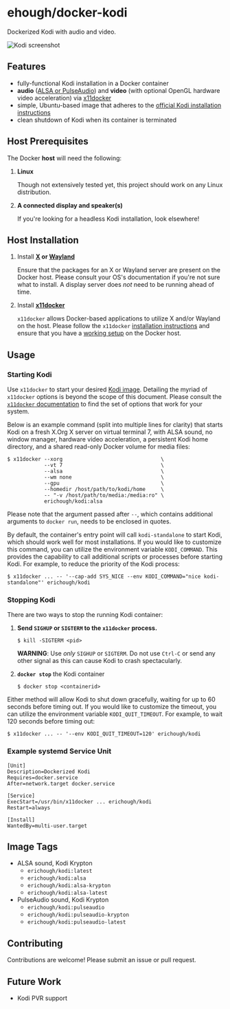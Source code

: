 # ehough/docker-kodi

Dockerized Kodi with audio and video.

![Kodi screenshot](https://kodi.wiki/images/3/33/Estuary-home.jpg "Kodi screenshot")

## Features

* fully-functional Kodi installation in a Docker container
* **audio** ([ALSA or PulseAudio](https://kodi.wiki/view/Linux_audio)) and **video** (with optional OpenGL hardware video acceleration) via [x11docker](https://github.com/mviereck/x11docker/)
* simple, Ubuntu-based image that adheres to the [official Kodi installation instructions](https://kodi.wiki/view/HOW-TO:Install_Kodi_for_Linux#Installing_Kodi_on_Ubuntu-based_distributions)
* clean shutdown of Kodi when its container is terminated

## Host Prerequisites

The Docker **host** will need the following:

1. **Linux**

   Though not extensively tested yet, this project should work on any Linux distribution.
   
1. **A connected display and speaker(s)**

   If you're looking for a headless Kodi installation, look elsewhere!
   
## Host Installation

1. Install **[X](https://www.x.org/) or [Wayland](https://wayland.freedesktop.org/)**

   Ensure that the packages for an X or Wayland server are present on the Docker host. Please consult your OS's documentation if you're not sure what to install. A display server does *not* need to be running ahead of time.

1. Install **[x11docker](https://github.com/mviereck/x11docker/)**

   `x11docker` allows Docker-based applications to utilize X and/or Wayland on the host. Please follow the `x11docker` [installation instructions](https://github.com/mviereck/x11docker#installation) and ensure that you have a [working setup](https://github.com/mviereck/x11docker#examples) on the Docker host.
       
## Usage


### Starting Kodi

Use `x11docker` to start your desired [Kodi image](#image-tags). Detailing the myriad of `x11docker` options is beyond the scope of this document. Please consult the [`x11docker` documentation](https://github.com/mviereck/x11docker/) to find the set of options that work for your system.

Below is an example command (split into multiple lines for clarity) that starts Kodi on a fresh X.Org X server on virtual terminal 7, with ALSA sound, no window manager, hardware video acceleration, a persistent Kodi home directory, and a shared read-only Docker volume for media files:

    $ x11docker --xorg                                \
                --vt 7                                \
                --alsa                                \
                --wm none                             \                
                --gpu                                 \
                --homedir /host/path/to/kodi/home     \
                -- "-v /host/path/to/media:/media:ro" \
                erichough/kodi:alsa
           
Please note that the argument passed after `--`, which contains additional arguments to `docker run`, needs to be enclosed in quotes.
           
By default, the container's entry point will call `kodi-standalone` to start Kodi, which should work well for most installations. If you would like to customize this command, you can utilize the environment variable `KODI_COMMAND`.
This provides the capability to call additional scripts or processes before starting Kodi. For example, to reduce
the priority of the Kodi process:

    $ x11docker ... -- '--cap-add SYS_NICE --env KODI_COMMAND="nice kodi-standalone"' erichough/kodi

### Stopping Kodi

There are two ways to stop the running Kodi container:

1. **Send `SIGHUP` or `SIGTERM` to the `x11docker` process.** 

       $ kill -SIGTERM <pid>

   **WARNING**: Use *only* `SIGHUP` or `SIGTERM`. Do not use `Ctrl-C` or send any other signal as this can cause Kodi to crash spectacularly.
   
1. **`docker stop`** the Kodi container

       $ docker stop <containerid>
       
Either method will allow Kodi to shut down gracefully, waiting for up to 60 seconds before timing out. If you would
like to customize the timeout, you can utilize the environment variable `KODI_QUIT_TIMEOUT`. For example, to wait
120 seconds before timing out:

    $ x11docker ... -- '--env KODI_QUIT_TIMEOUT=120' erichough/kodi

### Example systemd Service Unit

    [Unit]
    Description=Dockerized Kodi
    Requires=docker.service
    After=network.target docker.service
    
    [Service]
    ExecStart=/usr/bin/x11docker ... erichough/kodi
    Restart=always
    
    [Install]
    WantedBy=multi-user.target

## Image Tags

* ALSA sound, Kodi Krypton
  * `erichough/kodi:latest`
  * `erichough/kodi:alsa`
  * `erichough/kodi:alsa-krypton`
  * `erichough/kodi:alsa-latest`
* PulseAudio sound, Kodi Krypton
  * `erichough/kodi:pulseaudio`
  * `erichough/kodi:pulseaudio-krypton`
  * `erichough/kodi:pulseaudio-latest`

## Contributing

Contributions are welcome! Please submit an issue or pull request.

## Future Work

* Kodi PVR support